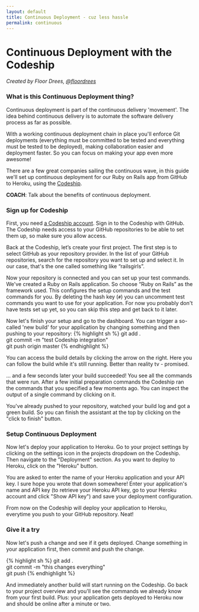 ```yaml
---
layout: default
title: Continuous Deployment - cuz less hassle
permalink: continuous
---
```


# Continuous Deployment with the Codeship

*Created by Floor Drees, [@floordrees](https://twitter.com/floordrees)* 

### What is this Continuous Deployment thing?

Continuous deployment is part of the continuous delivery 'movement'. The idea behind continuous delivery is to automate the software delivery process as far as possible. 

With a working continuous deployment chain in place you'll enforce Git deployments (everything must be committed to be tested and everything must be tested to be deployed), making collaboration easier and deployment faster. So you can focus on making your app even more awesome!

There are a few great companies sailing the continuous wave, in this guide we'll set up continuous deployment for our Ruby on Rails app from GitHub to Heroku, using the [Codeship](http://www.codeship.io). 

__COACH__: Talk about the benefits of continuous deployment.

### Sign up for Codeship

First, you need [a Codeship account](https://www.codeship.io/). Sign in to the Codeship with GitHub. The Codeship needs access to your GitHub repositories to be able to set them up, so make sure you allow access.  

Back at the Codeship, let’s create your first project. The first step is to select GitHub as your repository provider. In the list of your GitHub repositories, search for the repository you want to set up and select it. In our case, that's the one called something like “railsgirls”.

Now your repository is connected and you can set up your test commands. We've created a Ruby on Rails application. So choose “Ruby on Rails” as the framework used. This configures the setup commands and the test commands for you. By deleting the hash key (`#`) you can uncomment test commands you want to use for your application. For now you probably don't have tests set up yet, so you can skip this step and get back to it later.

Now let's finish your setup and go to the dashboard. You can trigger a so-called 'new build' for your application by changing something and then pushing to your repository: 
{% highlight sh %}
git add .  
git commit -m "test Codeship integration"  
git push origin master
{% endhighlight %}

You can access the build details by clicking the arrow on the right. Here you can follow the build while it's still running. Better than reality tv - promised. 

... and a few seconds later your build succeeded! You see all the commands that were run. After a few initial preparation commands the Codeship ran the commands that you specified a few moments ago. You can inspect the output of a single command by clicking on it. 

You've already pushed to your repository, watched your build log and got a green build. So you can finish the assistant at the top by clicking on the "click to finish" button.

### Setup Continuous Deployment

Now let's deploy your application to Heroku. Go to your project settings by clicking on the settings icon in the projects dropdown on the Codeship. Then navigate to the "Deployment" section. As you want to deploy to Heroku, click on the "Heroku" button.

You are asked to enter the name of your Heroku application and your API key. I sure hope you wrote that down somewhere! Enter your application's name and API key (to retrieve your Heroku API key, go to your Heroku account and click "Show API key") and save your deployment configuration.

From now on the Codeship will deploy your application to Heroku, everytime you push to your GitHub repository. Neat! 

### Give it a try
Now let's push a change and see if it gets deployed. Change something in your application first, then commit and push the change.

{% highlight sh %}
git add .  
git commit -m "this changes everything"  
git push
{% endhighlight %}

And immediately another build will start running on the Codeship. Go back to your project overview and you'll see the commands we already know from your first build. Plus: your application gets deployed to Heroku now and should be online after a minute or two.